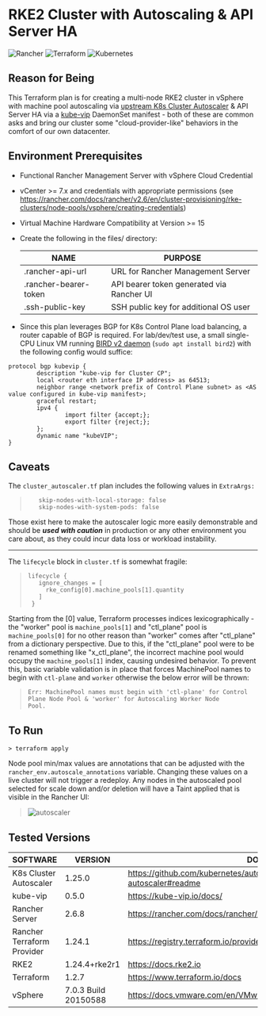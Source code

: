 # RKE2 Cluster with Autoscaling  & API Server HA

![Rancher](https://img.shields.io/badge/rancher-%230075A8.svg?style=for-the-badge&logo=rancher&logoColor=white) ![Terraform](https://img.shields.io/badge/terraform-%235835CC.svg?style=for-the-badge&logo=terraform&logoColor=white) 	![Kubernetes](https://img.shields.io/badge/kubernetes-%23326ce5.svg?style=for-the-badge&logo=kubernetes&logoColor=white)

## Reason for Being

This Terraform plan is for creating a multi-node RKE2 cluster in vSphere with machine pool autoscaling via [upstream K8s Cluster Autoscaler](https://github.com/kubernetes/autoscaler) & API Server HA via a [kube-vip](https://kube-vip.io/) DaemonSet manifest - both of these are common asks and bring our cluster some "cloud-provider-like" behaviors in the comfort of our own datacenter.

## Environment Prerequisites

- Functional Rancher Management Server with vSphere Cloud Credential
- vCenter >= 7.x and credentials with appropriate permissions (see https://rancher.com/docs/rancher/v2.6/en/cluster-provisioning/rke-clusters/node-pools/vsphere/creating-credentials)
- Virtual Machine Hardware Compatibility at Version >= 15
- Create the following in the files/ directory:

    | NAME | PURPOSE |
    | ------ | ------ |
    | .rancher-api-url | URL for Rancher Management Server
    | .rancher-bearer-token | API bearer token generated via Rancher UI
    | .ssh-public-key | SSH public key for additional OS user
    
- Since this plan leverages BGP for K8s Control Plane load balancing, a router capable of BGP is required.  For lab/dev/test use, a small single-CPU Linux VM running [BIRD v2 daemon](https://bird.network.cz/?get_doc&f=bird.html&v=20) (`sudo apt install bird2`) with the following config would suffice:

```
protocol bgp kubevip {
        description "kube-vip for Cluster CP";
        local <router eth interface IP address> as 64513;
        neighbor range <network prefix of Control Plane subnet> as <AS value configured in kube-vip manifest>;
        graceful restart;
        ipv4 {
                import filter {accept;};
                export filter {reject;};
        };
        dynamic name "kubeVIP";
}
```

## Caveats

The `cluster_autoscaler.tf` plan includes the following values in `ExtraArgs:`

>```
>    skip-nodes-with-local-storage: false
>    skip-nodes-with-system-pods: false
>```
Those exist here to make the autoscaler logic more easily demonstrable and should be **_used with  caution_** in production or any other environment you care about, as they could incur data loss or workload instability.

---

The `lifecycle` block in `cluster.tf` is somewhat fragile:
>```
>lifecycle {
>    ignore_changes = [
>      rke_config[0].machine_pools[1].quantity
>    ]
>  }
>```

Starting from the [0] value, Terraform processes indices lexicographically - the "worker" pool is `machine_pools[1]` and "ctl_plane" pool is `machine_pools[0]` for no other reason than "worker" comes after "ctl_plane" from a dictionary perspective.  Due to this, if the "ctl_plane" pool were to be renamed something like "x_ctl_plane", the incorrect machine pool would occupy the `machine_pools[1]` index, causing undesired behavior.  To prevent this, basic variable validation is in place that forces MachinePool names to begin with `ctl-plane` and `worker` otherwise the below error will be thrown:

>```
>Err: MachinePool names must begin with 'ctl-plane' for Control Plane Node Pool & 'worker' for Autoscaling Worker Node
>Pool.
>```
## To Run
    > terraform apply
    
Node pool min/max values are annotations that can be adjusted with the `rancher_env.autoscale_annotations` variable.  Changing these values on a live cluster will not trigger a redeploy.  Any nodes in the autoscaled pool selected for scale down and/or deletion will have a Taint applied that is visible in the Rancher UI:
> ![autoscaler](https://user-images.githubusercontent.com/88675306/189248687-4b949567-ebd0-460e-a42e-d13dc1706410.png)

## Tested Versions

| SOFTWARE | VERSION | DOCS |
| ------ | ------ | ------ |
| K8s Cluster Autoscaler | 1.25.0 | https://github.com/kubernetes/autoscaler/tree/master/charts/cluster-autoscaler#readme
| kube-vip | 0.5.0 | https://kube-vip.io/docs/
| Rancher Server | 2.6.8 | https://rancher.com/docs/rancher/v2.6/en/overview
| Rancher Terraform Provider| 1.24.1 | https://registry.terraform.io/providers/rancher/rancher2/latest/docs
| RKE2 | 1.24.4+rke2r1 | https://docs.rke2.io
| Terraform | 1.2.7 | https://www.terraform.io/docs
| vSphere | 7.0.3 Build 20150588 | https://docs.vmware.com/en/VMware-vSphere/index.html
